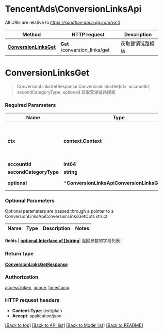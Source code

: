 # TencentAds\ConversionLinksApi

All URIs are relative to *https://sandbox-api.e.qq.com/v3.0*

Method | HTTP request | Description
------------- | ------------- | -------------
[**ConversionLinksGet**](ConversionLinksApi.md#ConversionLinksGet) | **Get** /conversion_links/get | 获取营销链路模板


# **ConversionLinksGet**
> ConversionLinksGetResponse ConversionLinksGet(ctx, accountId, secondCategoryType, optional)
获取营销链路模板

### Required Parameters

Name | Type | Description  | Notes
------------- | ------------- | ------------- | -------------
 **ctx** | **context.Context** | context for authentication, logging, cancellation, deadlines, tracing, etc.
  **accountId** | **int64**|  | 
  **secondCategoryType** | **string**|  | 
 **optional** | ***ConversionLinksApiConversionLinksGetOpts** | optional parameters | nil if no parameters

### Optional Parameters
Optional parameters are passed through a pointer to a ConversionLinksApiConversionLinksGetOpts struct

Name | Type | Description  | Notes
------------- | ------------- | ------------- | -------------


 **fields** | [**optional.Interface of []string**](string.md)| 返回参数的字段列表 | 

### Return type

[**ConversionLinksGetResponse**](ConversionLinksGetResponse.md)

### Authorization

[accessToken](../README.md#accessToken), [nonce](../README.md#nonce), [timestamp](../README.md#timestamp)

### HTTP request headers

 - **Content-Type**: text/plain
 - **Accept**: application/json

[[Back to top]](#) [[Back to API list]](../README.md#documentation-for-api-endpoints) [[Back to Model list]](../README.md#documentation-for-models) [[Back to README]](../README.md)

